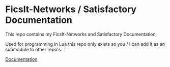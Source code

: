 # FicsIt-Networks / Satisfactory Documentation
This repo contains my FicsIt-Networks and Satisfactory Documentation.

Used for programming in Lua this repo only exists so you / I can add it as an submodule to other repo's.

[Documentation]("https://derfreemaker.github.io/FIcsIt-Networks-Documentation/")
